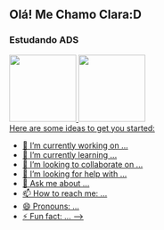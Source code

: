 ## Olá! Me Chamo Clara:D
### Estudando ADS
<div>
<a href="https://github.com/ClaraFarias">
<img height="120em" src="https://github-readme-stats.vercel.app/api/top-langs/?username=ClaraFarias&layout=compact&langs_count=7&theme=dracula"/>
<img height="120em" src="https://github-readme-stats.vercel.app/api?username=ClaraFarias&show_icons=true&theme=dracula&include_all_commits=true&count_private=true"/>
</div>
Here are some ideas to get you started:

- 🔭 I’m currently working on ...
- 🌱 I’m currently learning ...
- 👯 I’m looking to collaborate on ...
- 🤔 I’m looking for help with ...
- 💬 Ask me about ...
- 📫 How to reach me: ...
- 😄 Pronouns: ...
- ⚡ Fun fact: ...
-->
